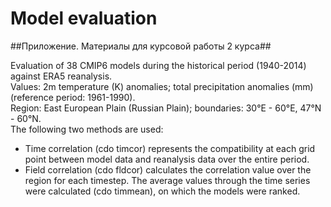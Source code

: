 # Model evaluation
##Приложение. Материалы для курсовой работы 2 курса##

Evaluation of 38 CMIP6 models during the historical period (1940-2014) against ERA5 reanalysis.\
Values: 2m temperature (K) anomalies; total precipitation anomalies (mm) (reference period: 1961-1990).\
Region: East European Plain (Russian Plain); boundaries: 30°E - 60°E, 47°N - 60°N.\
The following two methods are used:
- Time correlation (cdo timcor) represents the compatibility at each grid point between model data and reanalysis data over the entire period.
- Field correlation (cdo fldcor) calculates the correlation value over the region for each timestep.
The average values through the time series were calculated (cdo timmean), on which the models were ranked.
